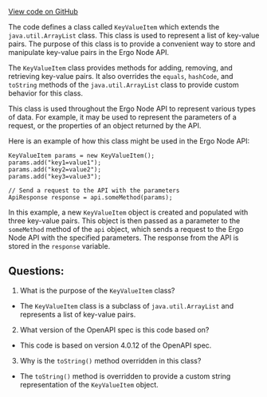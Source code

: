 [View code on GitHub](https://github.com/ergoplatform/ergo-appkit/java-client-generated/src/main/java/org/ergoplatform/restapi/client/KeyValueItem.java)

The code defines a class called `KeyValueItem` which extends the `java.util.ArrayList` class. This class is used to represent a list of key-value pairs. The purpose of this class is to provide a convenient way to store and manipulate key-value pairs in the Ergo Node API.

The `KeyValueItem` class provides methods for adding, removing, and retrieving key-value pairs. It also overrides the `equals`, `hashCode`, and `toString` methods of the `java.util.ArrayList` class to provide custom behavior for this class.

This class is used throughout the Ergo Node API to represent various types of data. For example, it may be used to represent the parameters of a request, or the properties of an object returned by the API.

Here is an example of how this class might be used in the Ergo Node API:

```
KeyValueItem params = new KeyValueItem();
params.add("key1=value1");
params.add("key2=value2");
params.add("key3=value3");

// Send a request to the API with the parameters
ApiResponse response = api.someMethod(params);
```

In this example, a new `KeyValueItem` object is created and populated with three key-value pairs. This object is then passed as a parameter to the `someMethod` method of the `api` object, which sends a request to the Ergo Node API with the specified parameters. The response from the API is stored in the `response` variable.
## Questions: 
 1. What is the purpose of the `KeyValueItem` class?
- The `KeyValueItem` class is a subclass of `java.util.ArrayList` and represents a list of key-value pairs.

2. What version of the OpenAPI spec is this code based on?
- This code is based on version 4.0.12 of the OpenAPI spec.

3. Why is the `toString()` method overridden in this class?
- The `toString()` method is overridden to provide a custom string representation of the `KeyValueItem` object.